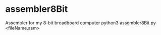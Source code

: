 # assembler8Bit
 Assembler for my 8-bit breadboard computer
 python3 assembler8Bit.py <fileName.asm>
